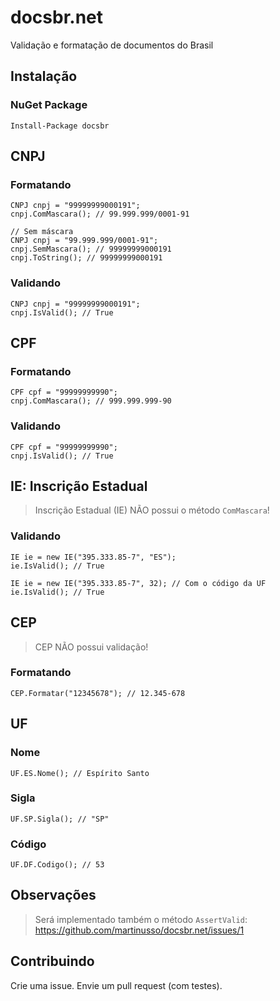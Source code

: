 # docsbr.net

Validação e formatação de documentos do Brasil

## Instalação

### NuGet Package

```
Install-Package docsbr
```

## CNPJ

### Formatando

```CSharp
CNPJ cnpj = "99999999000191";
cnpj.ComMascara(); // 99.999.999/0001-91

// Sem máscara
CNPJ cnpj = "99.999.999/0001-91";
cnpj.SemMascara(); // 99999999000191
cnpj.ToString(); // 99999999000191
```

### Validando

```CSharp
CNPJ cnpj = "99999999000191";
cnpj.IsValid(); // True
```

## CPF

### Formatando

```CSharp
CPF cpf = "99999999990";
cnpj.ComMascara(); // 999.999.999-90
```

### Validando

```CSharp
CPF cpf = "99999999990";
cnpj.IsValid(); // True
```

## IE: Inscrição Estadual

> Inscrição Estadual (IE) NÃO possui o método `ComMascara`!

### Validando

```CSharp
IE ie = new IE("395.333.85-7", "ES");
ie.IsValid(); // True

IE ie = new IE("395.333.85-7", 32); // Com o código da UF
ie.IsValid(); // True
```

## CEP

> CEP NÃO possui validação!

### Formatando

```CSharp
CEP.Formatar("12345678"); // 12.345-678
```

## UF

### Nome

```CSharp
UF.ES.Nome(); // Espírito Santo
```

### Sigla

```CSharp
UF.SP.Sigla(); // "SP"
```

### Código

```CSharp
UF.DF.Codigo(); // 53
```

## Observações

> Será implementado também o método `AssertValid`: https://github.com/martinusso/docsbr.net/issues/1

## Contribuindo

Crie uma issue. Envie um pull request (com testes).
